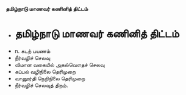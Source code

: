 **தமிழ்நாடு மாணவர் கணினித் திட்டம்**
- # தமிழ்நாடு மாணவர் கணினித் திட்டம்
- n. கடற் பயணம்
- நீர்வழிச் செலவு
- விமான வகையில் அகல்வௌதச் செலவு
- கப்பல் வழிநிலை தெரிமுறை
- வானூர்தி நெறிநிலை தெரிமுறை
- நீர்வழிச் செலவுத் திறம்.

